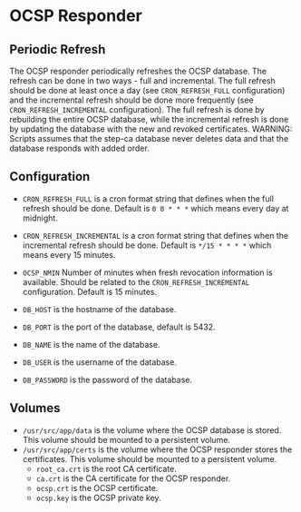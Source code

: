 # OCSP Responder

## Periodic Refresh

The OCSP responder periodically refreshes the OCSP database. The refresh can be done in two ways - full and incremental. The full refresh should be done at least once a day (see `CRON_REFRESH_FULL` configuration) and the incremental refresh should be done more frequently (see `CRON_REFRESH_INCREMENTAL` configuration). The full refresh is done by rebuilding the entire OCSP database, while the incremental refresh is done by updating the database with the new  and revoked certificates. 
WARNING: Scripts assumes that the step-ca database never deletes data and that the database responds with added order.


## Configuration

- `CRON_REFRESH_FULL`  is a cron format string that defines when the full refresh should be done. Default is `0 0 * * *` which means every day at midnight.
- `CRON_REFRESH_INCREMENTAL` is a cron format string that defines when the incremental refresh should be done. Default is `*/15 * * * *` which means every 15 minutes.
- `OCSP_NMIN` Number of minutes when fresh revocation information is available. Should be related to the `CRON_REFRESH_INCREMENTAL` configuration. Default is 15 minutes.

- `DB_HOST` is the hostname of the database. 
- `DB_PORT` is the port of the database, default is 5432.
- `DB_NAME` is the name of the database.
- `DB_USER` is the username of the database.
- `DB_PASSWORD` is the password of the database.

## Volumes

- `/usr/src/app/data` is the volume where the OCSP database is stored. This volume should be mounted to a persistent volume.
- `/usr/src/app/certs` is the volume where the OCSP responder stores the certificates. This volume should be mounted to a persistent volume.
    - `root_ca.crt` is the root CA certificate.
    - `ca.crt` is the CA certificate for the OCSP responder.
    - `ocsp.crt` is the OCSP certificate.
    - `ocsp.key` is the OCSP private key.